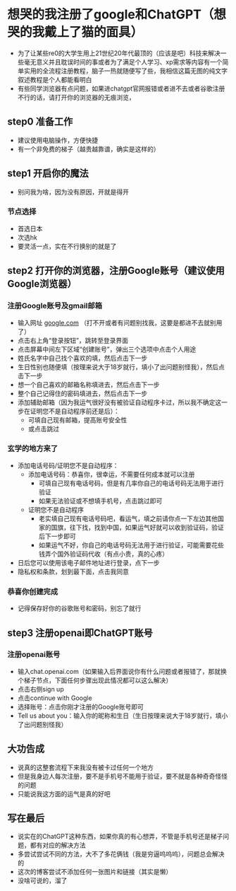 # 想哭的我注册了google和ChatGPT（想哭的我戴上了猫的面具）

- 为了让某些re0的大学生用上21世纪20年代最顶的（应该是吧）科技来解决一些毫无意义并且耽误时间的事或者为了满足个人学习、xp需求等内容有一个简单实用的全流程注册教程，脑子一热就随便写了些，我相信这篇无图的纯文字叙述教程是个人都能看明白
- 有些同学浏览器有点问题，如果进chatgpt官网报错或者进不去或者谷歌注册不行的话，请打开你的浏览器的无痕浏览，

## step0 准备工作

- 建议使用电脑操作，方便快捷
- 有一个非免费的梯子（越贵越靠谱，确实是这样的）

## step1 开启你的魔法

- 别问我为啥，因为没有原因，开就是得开

### 节点选择

- 首选日本
- 次选hk
- 要灵活一点，实在不行换别的就是了

## step2 打开你的浏览器，注册Google账号（建议使用Google浏览器）

### 注册Google账号及gmail邮箱

- 输入网址 [google.com](google.com) （打不开或者有问题别找我，这要是都进不去就别用了）
- 点击右上角“登录按钮”，跳转至登录界面
- 点击屏幕中间左下区域“创建账号”，弹出三个选项中点击个人用途
- 姓氏名字中自己找个喜欢的填，然后点击下一步
- 生日性别也随便填（按理来说大于18岁就行，填小了出问题别怪我），然后点击下一步
- 想一个自己喜欢的邮箱名称填进去，然后点击下一步
- 整个自己记得住的密码填进去，然后点击下一步
- 添加辅助邮箱（因为我运气很好没有被验证自动程序卡过，所以我不确定这一步在证明您不是自动程序前还是后）：
  - 可填自己现有邮箱，提高账号安全性
  - 或点击跳过

### 玄学的地方来了

- 添加电话号码/证明您不是自动程序：
    - 添加电话号码：恭喜你，很幸运，不需要任何成本就可以注册
        - 可填自己现有电话号码，但是有几率你自己的电话号码无法用于进行验证
        - 如果无法验证或不想填手机号，点击跳过即可
    - 证明您不是自动程序
        - 老实填自己现有电话号码吧，看运气，填之前请你点一下左边其他国家的国旗，往下找，找到中国，如果运气好就可以收到验证码，验证后下一步即可
        - 如果运气不好，你自己的电话号码无法用于进行验证，可能需要花些钱弄个国外验证码代收（有点小贵，真的心疼）
- 日后您可以使用该电子邮件地址进行登录，点下一步
- 隐私权和条款，划到最下面，点击我同意

### 恭喜你创建完成

- 记得保存好你的谷歌账号和密码，别忘了就行

## step3 注册openai即ChatGPT账号

### 注册openai账号

- 输入chat.openai.com（如果输入后界面说你有什么问题或者报错了，那就换个梯子节点，下面任何步骤出现此情况都可以这么解决）
- 点击右侧sign up
- 点击continue with Google
- 选择账号：点击你刚才注册的Google账号即可
- Tell us about you：输入你的昵称和生日（生日按理来说大于18岁就行，填小了出问题别怪我）

## 大功告成

- 说真的这整套流程下来我没有被卡过任何一个地方
- 但是我身边人每次注册，要不是手机号不能用于验证，要不就是各种奇奇怪怪的问题
- 只能说我这方面的运气是真的好吧

## 写在最后

- 说实在的ChatGPT这种东西，如果你真的有心想弄，不管是手机号还是梯子问题，都有对应的解决方法
- 多尝试尝试不同的方法，大不了多花俩钱（我是穷逼呜呜呜），问题总会解决的
- 这次的博客尝试不添加任何一张图片和链接（其实是懒）
- 没啥可说的，溜了
